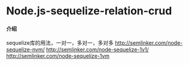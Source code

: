 # Node.js-sequelize-relation-crud

#### 介绍
sequelize库的用法，一对一，多对一，多对多
http://semlinker.com/node-sequelize-nvm/
http://semlinker.com/node-sequelize-1v1/
http://semlinker.com/node-sequelize-1vm